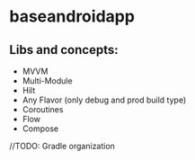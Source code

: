 # baseandroidapp

## Libs and concepts:

* MVVM
* Multi-Module
* Hilt
* Any Flavor (only debug and prod build type)
* Coroutines
* Flow
* Compose

//TODO: Gradle organization